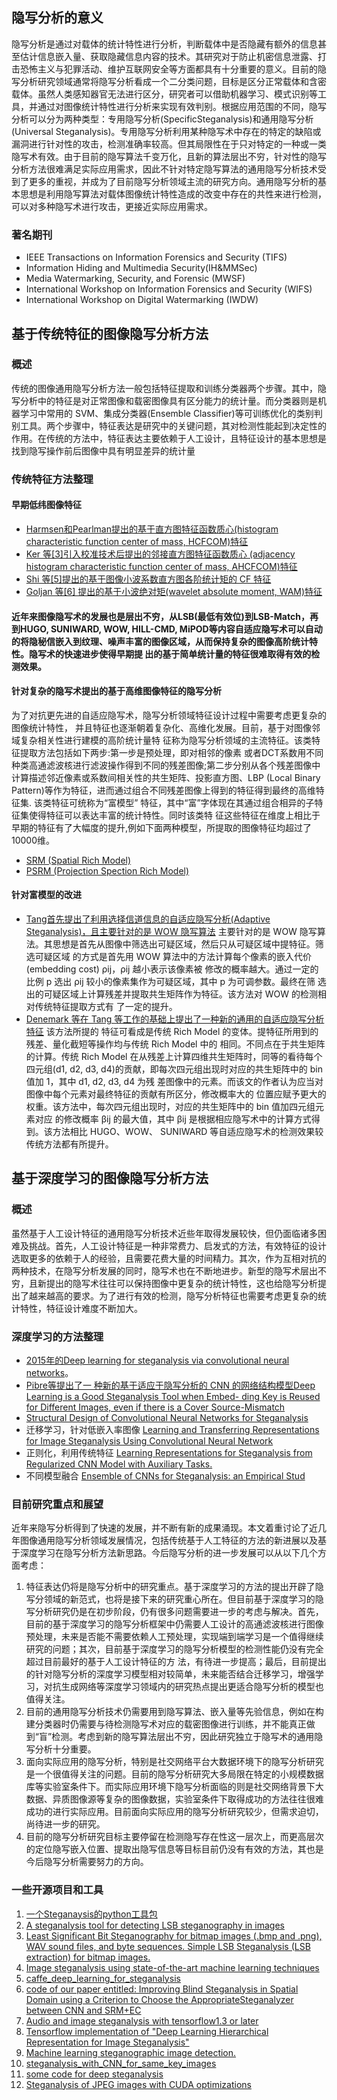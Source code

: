 ## 隐写分析的意义
隐写分析是通过对载体的统计特性进行分析，判断载体中是否隐藏有额外的信息甚至估计信息嵌入量、获取隐藏信息内容的技术。其研究对于防止机密信息泄露、打击恐怖主义与犯罪活动、维护互联网安全等方面都具有十分重要的意义。目前的隐写分析研究领域通常将隐写分析看成一个二分类问题，目标是区分正常载体和含密载体。虽然人类感知器官无法进行区分，研究者可以借助机器学习、模式识别等工具，并通过对图像统计特性进行分析来实现有效判别。根据应用范围的不同，隐写分析可以分为两种类型：专用隐写分析(SpecificSteganalysis)和通用隐写分析(Universal Steganalysis)。专用隐写分析利用某种隐写术中存在的特定的缺陷或漏洞进行针对性的攻击，检测准确率较高。但其局限性在于只对特定的一种或一类隐写术有效。由于目前的隐写算法千变万化，且新的算法层出不穷，针对性的隐写分析方法很难满足实际应用需求，因此不针对特定隐写算法的通用隐写分析技术受到了更多的重视，并成为了目前隐写分析领域主流的研究方向。通用隐写分析的基本思想是利用隐写算法对载体图像统计特性造成的改变中存在的共性来进行检测，可以对多种隐写术进行攻击，更接近实际应用需求。

### 著名期刊
* IEEE Transactions on Information Forensics and Security (TIFS)
* Information Hiding and Multimedia Security(IH&MMSec)
* Media Watermarking, Security, and Forensic (MWSF)
* International Workshop on Information Forensics and Security (WIFS)
* International Workshop on Digital Watermarking (IWDW)


## 基于传统特征的图像隐写分析方法
### 概述
传统的图像通用隐写分析方法一般包括特征提取和训练分类器两个步骤。其中，隐写分析中的特征是对正常图像和载密图像具有区分能力的统计量。而分类器则是机器学习中常用的 SVM、集成分类器(Ensemble Classifier)等可训练优化的类别判别工具。两个步骤中，特征表达是研究中的关键问题，其对检测性能起到决定性的作用。在传统的方法中，特征表达主要依赖于人工设计，且特征设计的基本思想是找到隐写操作前后图像中具有明显差异的统计量
### 传统特征方法整理
#### 早期低纬图像特征
- [Harmsen和Pearlman提出的基于直方图特征函数质心(histogram characteristic function center of mass, HCFCOM)特征](https://www.spiedigitallibrary.org/conference-proceedings-of-spie/5020/1/Steganalysis-of-additive-noise-modelable-information-hiding/10.1117/12.476813.full?SSO=1)
- [Ker 等[3]引入校准技术后提出的邻接直方图特征函数质心 (adjacency histogram characteristic function center of mass, AHCFCOM)特征](https://doi.org/10.1109/LSP.2005.847889)
- [Shi 等[5]提出的基于图像小波系数直方图各阶统计矩的 CF 特征](https://doi.org/10.1109/itcc.2005.138)
- [Goljan 等[6] 提出的基于小波绝对矩(wavelet absolute moment, WAM)特征](http://www.ws.binghamton.edu/fridrich/research/EI06-6072-1.pdf)
#### 近年来图像隐写术的发展也是层出不穷，从LSB(最低有效位)到LSB-Match，再到HUGO, SUNIWARD, WOW, HILL-CMD, MiPOD等内容自适应隐写术可以自动的将隐秘信嵌入到纹理、噪声丰富的图像区域，从而保持复杂的图像高阶统计特性。隐写术的快速进步使得早期提 出的基于简单统计量的特征很难取得有效的检测效果。
#### 针对复杂的隐写术提出的基于高维图像特征的隐写分析
 为了对抗更先进的自适应隐写术，隐写分析领域特征设计过程中需要考虑更复杂的图像统计特性， 并且特征也逐渐朝着复杂化、高维化发展。目前，基于对图像邻域复杂相关性进行建模的高阶统计量特 征称为隐写分析领域的主流特征。该类特征提取方法包括如下两步:第一步是预处理，即对相邻的像素 或者DCT系数用不同种类高通滤波核进行滤波操作得到不同的残差图像;第二步分别从各个残差图像中 计算描述邻近像素或系数间相关性的共生矩阵、投影直方图、LBP (Local Binary Pattern)等作为特征，进而通过组合不同残差图像上得到的特征得到最终的高维特征集.
 该类特征可统称为“富模型” 特征，其中“富”字体现在其通过组合相异的子特征集使得特征可以表达丰富的统计特性。同时该类特 征这些特征在维度上相比于早期的特征有了大幅度的提升,例如下面两种模型，所提取的图像特征均超过了10000维。
- [SRM (Spatial Rich Model)](http://www.ws.binghamton.edu/fridrich/Research/TIFS2012-SRM.pdf)
- [PSRM (Projection Spection Rich Model)](https://doi.org/10.1109/TIFS.2013.2286682)
#### 针对富模型的改进
- [Tang首先提出了利用选择信道信息的自适应隐写分析(Adaptive Steganalysis)，且主要针对的是 WOW 隐写算法](https://doi.org/10.1145/2600918.2600935)
主要针对的是 WOW 隐写算法。其思想是首先从图像中筛选出可疑区域，然后只从可疑区域中提特征。筛选可疑区域 的方式是首先用 WOW 算法中的方法计算每个像素的嵌入代价(embedding cost) ρij，ρij 越小表示该像素被 修改的概率越大。通过一定的比例 p 选出 ρij 较小的像素集作为可疑区域，其中 p 为可调参数。最终在筛 选出的可疑区域上计算残差并提取共生矩阵作为特征。该方法对 WOW 的检测相对传统特征提取方式有 了一定的提升。
- [Denemark 等在 Tang 等工作的基础上提出了一种新的通用的自适应隐写分析特征](https://doi.org/10.1109/wifs.2014.7084302)
该方法所提的 特征可看成是传统 Rich Model 的变体。提特征所用到的残差、量化截短等操作均与传统 Rich Model 中的 相同。不同点在于共生矩阵的计算。传统 Rich Model 在从残差上计算四维共生矩阵时，同等的看待每个 四元组(d1, d2, d3, d4)的贡献，即每次四元组出现时对应的共生矩阵中的 bin 值加 1，其中 d1, d2, d3, d4 为残 差图像中的元素。而该文的作者认为应当对图像中每个元素对最终特征的贡献有所区分，修改概率大的 位置应赋予更大的权重。该方法中，每次四元组出现时，对应的共生矩阵中的 bin 值加四元组元素对应 的修改概率 βij 的最大值，其中 βij 是根据相应隐写术中的计算方式得到。该方法相比 HUGO、WOW、 SUNIWARD 等自适应隐写术的检测效果较传统方法都有所提升。
## 基于深度学习的图像隐写分析方法
### 概述
虽然基于人工设计特征的通用隐写分析技术近些年取得发展较快，但仍面临诸多困难及挑战。首先，人工设计特征是一种非常费力、启发式的方法，有效特征的设计选取更多的依赖于人的经验，且需要花费大量的时间精力。其次，作为互相对抗的两种技术，在隐写分析发展的同时，隐写术也在不断地进步。新型的隐写术层出不穷，且新提出的隐写术往往可以保持图像中更复杂的统计特性，这也给隐写分析提出了越来越高的要求。为了进行有效的检测，隐写分析特征也需要考虑更复杂的统计特性，特征设计难度不断加大。

### 深度学习的方法整理
- [2015年的Deep learning for steganalysis via convolutional neural networks](http://xueshu.baidu.com/s?wd=paperuri%3A%281c85f9edc52b10af1f6157d44667da57%29&filter=sc_long_sign&tn=SE_xueshusource_2kduw22v&sc_vurl=http%3A%2F%2Fadsabs.harvard.edu%2Fcgi-bin%2Fnph-data_query%3Fbibcode%3D2015SPIE.9409E..0JQ%26amp%3Bdb_key%3DPHY%26amp%3Blink_type%3DABSTRACT%26amp%3Bhigh%3D567107244204418&ie=utf-8&sc_us=10775830153732577606)。
- [Pibre等提出了一 种新的基于适应于隐写分析的 CNN 的网络结构模型Deep Learning is a Good Steganalysis Tool when Embed- ding Key is Reused for Different Images, even if there is a Cover Source-Mismatch](http://www.lirmm.fr/~chaumont/publications/IST_ELECTRONIC_IMAGING_Media_Watermarking_Security_Forensics_2016_PIBRE_PASQUET_IENCO_CHAUMONT_Deep_Learning_Artificial_Experimental_Protocol_Slides.pdf)
- [Structural Design of Convolutional Neural Networks for Steganalysis](https://doi.org/10.1109/LSP.2016.2548421)
- 迁移学习，针对低嵌入率图像
[Learning and Transferring Representations for Image Steganalysis Using Convolutional Neural Network](https://doi.org/10.1109/ICIP.2016.7532860)
- 正则化，利用传统特征
[Learning Representations for Steganalysis from Regularized CNN Model with Auxiliary Tasks.](http://ir.ia.ac.cn/handle/173211/12307)
- 不同模型融合
[Ensemble of CNNs for Steganalysis: an Empirical Stud](https://doi.org/10.1145/2909827.2930798)


### 目前研究重点和展望
近年来隐写分析得到了快速的发展，并不断有新的成果涌现。本文着重讨论了近几年图像通用隐写分析领域发展情况，包括传统基于人工特征的方法的新进展以及基于深度学习在隐写分析方法新思路。今后隐写分析的进一步发展可以从以下几个方面考虑：
1) 特征表达仍将是隐写分析中的研究重点。基于深度学习的方法的提出开辟了隐写分领域的新范式，也将是接下来的研究重心所在。但目前基于深度学习的隐写分析研究仍是在初步阶段，仍有很多问题需要进一步的考虑与解决。首先，目前的基于深度学习的隐写分析框架中仍需要人工设计的高通滤波核进行图像预处理，未来是否能不需要依赖人工预处理，实现端到端学习是一个值得继续研究的问题；其次，目前基于深度学习的隐写分析模型的检测性能仍没有完全超过目前最好的基于人工设计特征的方
法，有待进一步提高；最后，目前提出的针对隐写分析的深度学习模型相对较简单，未来能否结合迁移学习，增强学习，对抗生成网络等深度学习领域内的研究热点提出更适合隐写分析的模型也值得关注。
2) 目前的通用隐写分析技术仍需要用到隐写算法、嵌入量等先验信息，例如在构建分类器时仍需要与待检测隐写术对应的载密图像进行训练，并不能真正做到“盲”检测。考虑到新的隐写算法层出不穷，因此研究独立于隐写术的通用隐写分析十分重要。
3) 面向实际应用的隐写分析，特别是社交网络平台大数据环境下的隐写分析研究是一个很值得关注的问题。目前的隐写分析研究大多局限在特定的小规模数据库等实验室条件下。而实际应用环境下隐写分析面临的则是社交网络背景下大数据、异质图像源等复杂的图像数据，实验室条件下取得成功的方法往往很难成功的进行实际应用。目前面向实际应用的隐写分析研究较少，但需求迫切，尚待进一步的研究。
4) 目前的隐写分析研究目标主要停留在检测隐写存在性这一层次上，而更高层次的定位隐写嵌入位置、提取出隐写信息等目标目前仍没有有效的方法，其也是今后隐写分析需要努力的方向。
### 一些开源项目和工具
1. [一个Steganaysis的python工具包](https://github.com/cedricbonhomme/Stegano)
2. [A steganalysis tool for detecting LSB steganography in images ](https://github.com/b3dk7/StegExpose)
3. [Least Significant Bit Steganography for bitmap images (.bmp and .png), WAV sound files, and byte sequences. Simple LSB Steganalysis (LSB extraction) for bitmap images.](https://github.com/ragibson/Steganography)
4. [Image steganalysis using state-of-the-art machine learning techniques](https://github.com/daniellerch/aletheia)
5. [caffe_deep_learning_for_steganalysis](https://github.com/GuanshuoXu/caffe_deep_learning_for_steganalysis)
6. [code of our paper entitled: Improving Blind Steganalysis in Spatial Domain using a Criterion to Choose the AppropriateSteganalyzer between CNN and SRM+EC ](https://github.com/rcouturier/steganalysis_with_CNN_and_SRM)
7. [Audio and image steganalysis with tensorflow1.3 or later](https://github.com/Charleswyt/tf_audio_steganalysis)
8. [Tensorflow implementation of "Deep Learning Hierarchical Representation for Image Steganalysis" ](https://github.com/Caenorst/YeNet-Tensorflow)
9. [Machine learning steganographic image detection. ](https://github.com/rokkuran/stegasawus)
10. [steganalysis_with_CNN_for_same_key_images](https://github.com/rcouturier/steganalysis_with_CNN_for_same_key_images)
11. [some code for deep steganalysis](https://github.com/jiangszzzzz/CAECNNcode)
12. [Steganalysis of JPEG images with CUDA optimizations ](https://github.com/id23cat/cujpgstego)

